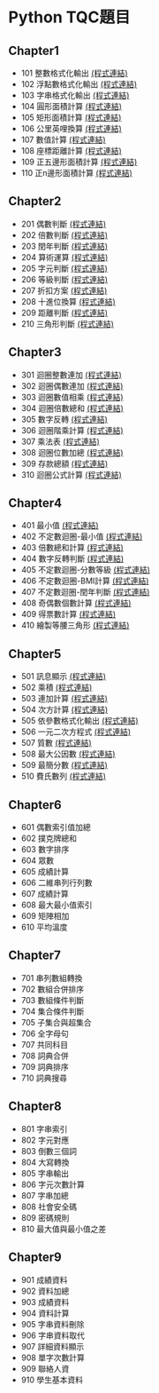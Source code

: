 # Python TQC題目

## Chapter1
- 101 整數格式化輸出  <a href="https://github.com/Neroal/TQC-python-/blob/master/TQC101.py">(程式連結)</a>
- 102 浮點數格式化輸出 <a href="https://github.com/Neroal/TQC-python-/blob/master/TQC102.py">(程式連結)</a>
- 103 字串格式化輸出 <a href="https://github.com/Neroal/TQC-python-/blob/master/TQC103.py">(程式連結)</a>
- 104 圓形面積計算 <a href="https://github.com/Neroal/TQC-python-/blob/master/TQC104.py">(程式連結)</a>
- 105 矩形面積計算 <a href="https://github.com/Neroal/TQC-python-/blob/master/TQC105.py">(程式連結)</a>
- 106 公里英哩換算 <a href="https://github.com/Neroal/TQC-python-/blob/master/TQC106.py">(程式連結)</a>
- 107 數值計算 <a href="https://github.com/Neroal/TQC-python-/blob/master/TQC107.py">(程式連結)</a>
- 108 座標距離計算 <a href="https://github.com/Neroal/TQC-python-/blob/master/TQC108.py">(程式連結)</a>
- 109 正五邊形面積計算 <a href="https://github.com/Neroal/TQC-python-/blob/master/TQC109.py">(程式連結)</a>
- 110 正n邊形面積計算 <a href="https://github.com/Neroal/TQC-python-/blob/master/TQC110.py">(程式連結)</a>

## Chapter2
- 201 偶數判斷 <a href="https://github.com/Neroal/TQC-python-/blob/master/TQC201.py">(程式連結)</a>
- 202 倍數判斷 <a href="https://github.com/Neroal/TQC-python-/blob/master/TQC202.py">(程式連結)</a>
- 203 閏年判斷 <a href="https://github.com/Neroal/TQC-python-/blob/master/TQC203.py">(程式連結)</a>
- 204 算術運算 <a href="https://github.com/Neroal/TQC-python-/blob/master/TQC204.py">(程式連結)</a>
- 205 字元判斷 <a href="https://github.com/Neroal/TQC-python-/blob/master/TQC205.py">(程式連結)</a>
- 206 等級判斷 <a href="https://github.com/Neroal/TQC-python-/blob/master/TQC206.py">(程式連結)</a>
- 207 折扣方案 <a href="https://github.com/Neroal/TQC-python-/blob/master/TQC207.py">(程式連結)</a>
- 208 十進位換算 <a href="https://github.com/Neroal/TQC-python-/blob/master/TQC208.py">(程式連結)</a>
- 209 距離判斷 <a href="https://github.com/Neroal/TQC-python-/blob/master/TQC209.py">(程式連結)</a>
- 210 三角形判斷 <a href="https://github.com/Neroal/TQC-python-/blob/master/TQC210.py">(程式連結)</a>

## Chapter3
- 301 迴圈整數連加 <a href="https://github.com/Neroal/TQC-python-/blob/master/TQC301.py">(程式連結)</a>
- 302 迴圈偶數連加 <a href="https://github.com/Neroal/TQC-python-/blob/master/TQC302.py">(程式連結)</a>
- 303 迴圈數值相乘 <a href="https://github.com/Neroal/TQC-python-/blob/master/TQC303.py">(程式連結)</a>
- 304 迴圈倍數總和 <a href="https://github.com/Neroal/TQC-python-/blob/master/TQC304.py">(程式連結)</a>
- 305 數字反轉 <a href="https://github.com/Neroal/TQC-python-/blob/master/TQC305.py">(程式連結)</a>
- 306 迴圈階乘計算 <a href="https://github.com/Neroal/TQC-python-/blob/master/TQC306.py">(程式連結)</a>
- 307 乘法表 <a href="https://github.com/Neroal/TQC-python-/blob/master/TQC307.py">(程式連結)</a>
- 308 迴圈位數加總 <a href="https://github.com/Neroal/TQC-python-/blob/master/TQC308.py">(程式連結)</a>
- 309 存款總額 <a href="https://github.com/Neroal/TQC-python-/blob/master/TQC309.py">(程式連結)</a>
- 310 迴圈公式計算 <a href="https://github.com/Neroal/TQC-python-/blob/master/TQC310.py">(程式連結)</a>

## Chapter4
- 401 最小值 <a href="https://github.com/Neroal/TQC-python-/blob/master/TQC401.py">(程式連結)</a>
- 402 不定數迴圈-最小值 <a href="https://github.com/Neroal/TQC-python-/blob/master/TQC402.py">(程式連結)</a>
- 403 倍數總和計算 <a href="https://github.com/Neroal/TQC-python-/blob/master/TQC403.py">(程式連結)</a>
- 404 數字反轉判斷 <a href="https://github.com/Neroal/TQC-python-/blob/master/TQC404.py">(程式連結)</a>
- 405 不定數迴圈-分數等級 <a href="https://github.com/Neroal/TQC-python-/blob/master/TQC405.py">(程式連結)</a>
- 406 不定數迴圈-BMI計算 <a href="https://github.com/Neroal/TQC-python-/blob/master/TQC406.py">(程式連結)</a>
- 407 不定數迴圈-閏年判斷 <a href="https://github.com/Neroal/TQC-python-/blob/master/TQC407.py">(程式連結)</a>
- 408 奇偶數個數計算 <a href="https://github.com/Neroal/TQC-python-/blob/master/TQC408.py">(程式連結)</a>
- 409 得票數計算 <a href="https://github.com/Neroal/TQC-python-/blob/master/TQC409.py">(程式連結)</a>
- 410 繪製等腰三角形 <a href="https://github.com/Neroal/TQC-python-/blob/master/TQC410.py">(程式連結)</a>

## Chapter5
- 501 訊息顯示 <a href="https://github.com/Neroal/TQC-python-/blob/master/TQC501.py">(程式連結)</a>
- 502 乘積 <a href="https://github.com/Neroal/TQC-python-/blob/master/TQC502.py">(程式連結)</a>
- 503 連加計算 <a href="https://github.com/Neroal/TQC-python-/blob/master/TQC503.py">(程式連結)</a>
- 504 次方計算 <a href="https://github.com/Neroal/TQC-python-/blob/master/TQC504.py">(程式連結)</a>
- 505 依參數格式化輸出 <a href="https://github.com/Neroal/TQC-python-/blob/master/TQC505.py">(程式連結)</a>
- 506 一元二次方程式 <a href="https://github.com/Neroal/TQC-python-/blob/master/TQC506.py">(程式連結)</a>
- 507 質數 <a href="https://github.com/Neroal/TQC-python-/blob/master/TQC507.py">(程式連結)</a>
- 508 最大公因數 <a href="https://github.com/Neroal/TQC-python-/blob/master/TQC508.py">(程式連結)</a>
- 509 最簡分數 <a href="https://github.com/Neroal/TQC-python-/blob/master/TQC509.py">(程式連結)</a>
- 510 費氏數列 <a href="https://github.com/Neroal/TQC-python-/blob/master/TQC510.py">(程式連結)</a>

## Chapter6
- 601 偶數索引值加總
- 602 撲克牌總和
- 603 數字排序
- 604 眾數
- 605 成績計算
- 606 二維串列行列數
- 607 成績計算
- 608 最大最小值索引
- 609 矩陣相加
- 610 平均溫度

## Chapter7
- 701 串列數組轉換
- 702 數組合併排序
- 703 數組條件判斷
- 704 集合條件判斷
- 705 子集合與超集合
- 706 全字母句
- 707 共同科目
- 708 詞典合併
- 709 詞典排序
- 710 詞典搜尋

## Chapter8
- 801 字串索引
- 802 字元對應
- 803 倒數三個詞
- 804 大寫轉換
- 805 字串輸出
- 806 字元次數計算
- 807 字串加總
- 808 社會安全碼
- 809 密碼規則
- 810 最大值與最小值之差

## Chapter9
- 901 成績資料
- 902 資料加總
- 903 成績資料
- 904 資料計算
- 905 字串資料刪除
- 906 字串資料取代
- 907 詳細資料顯示
- 908 單字次數計算
- 909 聯絡人資
- 910 學生基本資料

